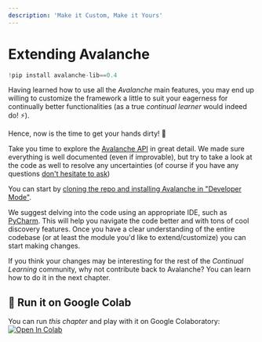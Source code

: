 ```yaml
---
description: 'Make it Custom, Make it Yours'
---
```


# Extending Avalanche


```python
!pip install avalanche-lib==0.4
```


Having learned how to use all the _Avalanche_ main features, you may end up willing to customize the framework a little to suit your eagerness for continually better functionalities \(as a true _continual learner_ would indeed do! ⚡\).

Hence, now is the time to get your hands dirty! 🙌

Take you time to explore the [Avalanche API](https://avalanche-api.continualai.org) in great detail. We made sure everything is well documented \(even if improvable\), but try to take a look at the code as well to resolve any uncertainties \(of course if you have any questions [don't hesitate to ask](https://avalanche.continualai.org/questions-and-issues/add-your-issue)\)

You can start by [cloning the repo and installing Avalanche in "Developer Mode"](https://avalanche.continualai.org/getting-started/how-to-install#developer-mode-install).

We suggest delving into the code using an appropriate IDE, such as [PyCharm](https://www.jetbrains.com/pycharm/). This will help you navigate the code better and with tons of cool discovery features. Once you have a clear understanding of the entire codebase \(or at least the module you'd like to extend/customize\) you can start making changes.

If you think your changes may be interesting for the rest of the _Continual Learning_ community, why not contribute back to Avalanche? You can learn how to do it in the next chapter.

## 🤝 Run it on Google Colab

You can run _this chapter_ and play with it on Google Colaboratory:
[![Open In Colab](https://colab.research.google.com/assets/colab-badge.svg)](https://colab.research.google.com/github/ContinualAI/avalanche/blob/master/notebooks/from-zero-to-hero-tutorial/08_extending-avalanche.ipynb)
